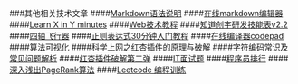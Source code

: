 ###其他相关技术文章
####[Markdown语法说明](http://wowubuntu.com/markdown/index.html)
####[在线markdown编辑器](http://mahua.jser.me/)
####[Learn X in Y minutes](http://learnxinyminutes.com/)
####[Web技术教程](http://www.w3school.com.cn/)
####[知道创宇研发技能表v2.2](http://blog.knownsec.com/Knownsec_RD_Checklist/v2.2.html#)
####[四轴飞行器](http://www.wellmakers.com/category/4axis/)
####[正则表达式30分钟入门教程](http://deerchao.net/tutorials/regex/regex.htm)
####[在线编译器codepad](http://codepad.org/)
####[算法可视化](http://bindog.github.io/%E7%90%86%E8%AE%BA/2014/08/09/visualizing-algorithms/)
####[科学上网之红杏插件的原理与破解](http://bindog.github.io/%E5%B7%A5%E7%A8%8B/2014/07/03/analysis-and-hack-of-hongxin/)
####[字符编码常识及常见问题解析](http://mp.weixin.qq.com/s?__biz=MzA5MTY2NTcwNw==&mid=201226425&idx=1&sn=5a9846e6cc18012ef5b1f5216c2addbd#rd)
####[红杏插件破解第二弹](http://bindog.github.io/%E5%B7%A5%E7%A8%8B/2014/08/17/hack-hongxing-2nd/)
####[IT面试题](http://itjob.io/)
####[程序员排行](http://index.mvmap.com/)
####[深入浅出PageRank算法](http://segmentfault.com/blog/hujiaweibujidao/1190000000711128)
####[Leetcode 编程训练](http://coolshell.cn/articles/12052.html)
